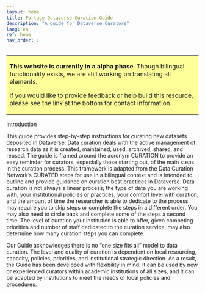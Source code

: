 ```yaml
---
layout: home
title: Portage Dataverse Curation Guide
description: "A guide for Dataverse Curators"
lang: en
ref: home
nav_order: 1
---
```



<table style="background-color: #ffff99;">
<tbody>
<tr>
<td>
<p><b>This website is currently in a alpha phase</b>. Though bilingual functionality exists, we are still working on translating all elements.</p>
<p>If you would like to provide feedback or help build this resource, please see the link at the bottom for contact information.</p>
</td>
</tr>
</tbody>
</table>

Introduction 

This guide provides step-by-step instructions for curating new datasets deposited in Dataverse. Data curation deals with the active management of research data as it is created, maintained, used, archived, shared, and reused. The guide is framed around the acronym CURATION to provide an easy reminder for curators, especially those starting out, of the main steps in the curation process. This framework is adapted from the Data Curation Network’s CURATED steps for use in a bilingual context and is intended to outline and provide guidance on curation best practices in Dataverse. Data curation is not always a linear process; the type of data you are working with, your institutional policies or practices, your comfort level with curation, and the amount of time the researcher is able to dedicate to the process may require you to skip steps or complete the steps in a different order. You may also need to circle back and complete some of the steps a second time. The level of curation your institution is able to offer, given competing priorities and number of staff dedicated to the curation service, may also determine how many curation steps you can complete. 

Our Guide acknowledges there is no “one size fits all” model to data curation. The level and quality of curation is dependent on local resourcing, capacity, policies, priorities, and institutional strategic direction. As a result, the Guide has been developed with flexibility in mind. It can be used by new or experienced curators within academic institutions of all sizes, and it can be adapted by institutions to meet the needs of local policies and procedures.



<!---

This website is a space for research data management and curation practitioners to share resources related to the practice of data curation. The content of these pages has been provided by the community and curated by members of the Portage Curation Expert Group.

## Getting started with data curation
Need to get up-to-speed with the basics of data curation? Explore the [what is data curation]({% link en/what-is-data-curation.md %}) page and the [getting started guide]({% link en/getting-started.md %}) with fundamental resources for new curators.

## Lifecycle-based guidance
In-depth [guidance and resources]({% link en/lifecycle-guidance.md %}) for data curators to support the various stages of research.

## Tools and resources
A community-populated list of data curation software and guidance materials.
* Browse the [list of resources]({% link en/tools-and-resources.md %}) that have been submitted by the community.
* [Suggest additional resources]({% link en/tools-and-resources/submit-a-resource.md %}) to be added to the list.  

## Community Q & A
Data curation questions submitted and answered by the data curation community and the Portage Curation Expert Group.
* [Browse the data curation FAQs]({% link en/q-and-a.md %}) and submit new questions to the community.

## About this site
This website is developed and managed by the Portage [Curation Expert Group](https://portagenetwork.ca/network-of-experts/curation-expert-group/) (CEG) for the purpose of building data curation capacity and community across Canada. As part of the broader [Portage Network](https://portagenetwork.ca/), the CEG's mission is to identify, evaluate, and promote best practices in preparing data and metadata for research, dissemination, and preservation in Canada, and strengthen a blossoming national network of data curators.

**Interested in joining the Canadian Data Curation Community?** Join our [Google Group](https://groups.google.com/forum/#!forum/can-dcn).

**Want to provide feedback about this site? Interested in helping to develop it?** Contact us via [this form](https://forms.gle/4i3VmBK5o228P4pf6).

-->